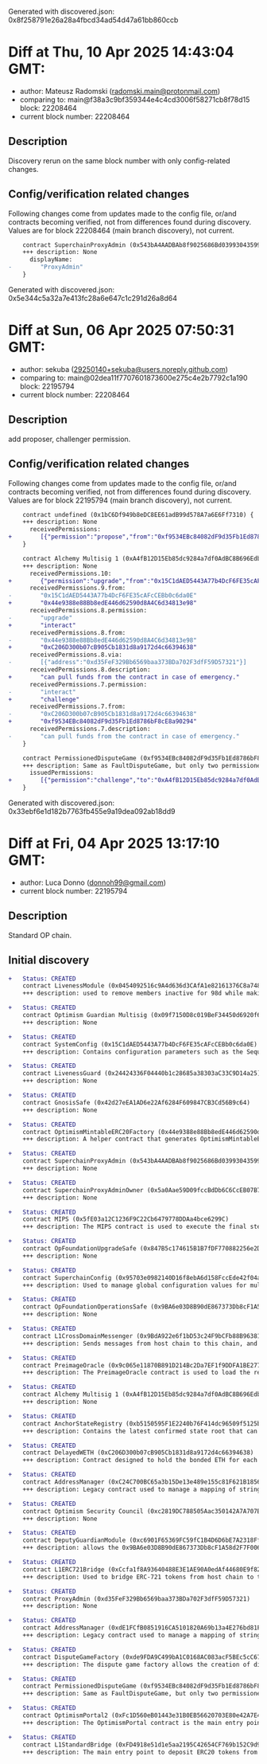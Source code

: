 Generated with discovered.json: 0x8f258791e26a28a4fbcd34ad54d47a61bb860ccb

# Diff at Thu, 10 Apr 2025 14:43:04 GMT:

- author: Mateusz Radomski (<radomski.main@protonmail.com>)
- comparing to: main@f38a3c9bf359344e4c4cd3006f58271cb8f78d15 block: 22208464
- current block number: 22208464

## Description

Discovery rerun on the same block number with only config-related changes.

## Config/verification related changes

Following changes come from updates made to the config file,
or/and contracts becoming verified, not from differences found during
discovery. Values are for block 22208464 (main branch discovery), not current.

```diff
    contract SuperchainProxyAdmin (0x543bA4AADBAb8f9025686Bd03993043599c6fB04) {
    +++ description: None
      displayName:
-        "ProxyAdmin"
    }
```

Generated with discovered.json: 0x5e344c5a32a7e413fc28a6e647c1c291d26a8d64

# Diff at Sun, 06 Apr 2025 07:50:31 GMT:

- author: sekuba (<29250140+sekuba@users.noreply.github.com>)
- comparing to: main@02dea11f7707601873600e275c4e2b7792c1a190 block: 22195794
- current block number: 22208464

## Description

add proposer, challenger permission.

## Config/verification related changes

Following changes come from updates made to the config file,
or/and contracts becoming verified, not from differences found during
discovery. Values are for block 22195794 (main branch discovery), not current.

```diff
    contract undefined (0x1bC6Df949b8eDC8EE61adB99d578A7a6E6Ff7310) {
    +++ description: None
      receivedPermissions:
+        [{"permission":"propose","from":"0xf9534EBc84082dF9d35Fb1Ed8786bF8cE8a90294"}]
    }
```

```diff
    contract Alchemy Multisig 1 (0xA4fB12D15Eb85dc9284a7df0AdBC8B696EdbbF1d) {
    +++ description: None
      receivedPermissions.10:
+        {"permission":"upgrade","from":"0x15C1dAED5443A77b4DcF6FE35cAFcCEBb0c6da0E","via":[{"address":"0xd35FeF329Bb6569baa373BDa702F3dfF59D57321"}]}
      receivedPermissions.9.from:
-        "0x15C1dAED5443A77b4DcF6FE35cAFcCEBb0c6da0E"
+        "0x44e9388e88Bb8edE446d62590d8A4C6d34813e98"
      receivedPermissions.8.permission:
-        "upgrade"
+        "interact"
      receivedPermissions.8.from:
-        "0x44e9388e88Bb8edE446d62590d8A4C6d34813e98"
+        "0xC206D300b07cB905Cb1831d8a9172d4c66394638"
      receivedPermissions.8.via:
-        [{"address":"0xd35FeF329Bb6569baa373BDa702F3dfF59D57321"}]
      receivedPermissions.8.description:
+        "can pull funds from the contract in case of emergency."
      receivedPermissions.7.permission:
-        "interact"
+        "challenge"
      receivedPermissions.7.from:
-        "0xC206D300b07cB905Cb1831d8a9172d4c66394638"
+        "0xf9534EBc84082dF9d35Fb1Ed8786bF8cE8a90294"
      receivedPermissions.7.description:
-        "can pull funds from the contract in case of emergency."
    }
```

```diff
    contract PermissionedDisputeGame (0xf9534EBc84082dF9d35Fb1Ed8786bF8cE8a90294) {
    +++ description: Same as FaultDisputeGame, but only two permissioned addresses are designated as proposer and challenger.
      issuedPermissions:
+        [{"permission":"challenge","to":"0xA4fB12D15Eb85dc9284a7df0AdBC8B696EdbbF1d","via":[]},{"permission":"propose","to":"0x1bC6Df949b8eDC8EE61adB99d578A7a6E6Ff7310","via":[]}]
    }
```

Generated with discovered.json: 0x33ebf6e1d182b7763fb455e9a19dea092ab18dd9

# Diff at Fri, 04 Apr 2025 13:17:10 GMT:

- author: Luca Donno (<donnoh99@gmail.com>)
- current block number: 22195794

## Description

Standard OP chain.

## Initial discovery

```diff
+   Status: CREATED
    contract LivenessModule (0x0454092516c9A4d636d3CAfA1e82161376C8a748)
    +++ description: used to remove members inactive for 98d while making sure that the threshold remains above 75%. If the number of members falls below 8, the 0x847B5c174615B1B7fDF770882256e2D3E95b9D92 takes ownership of the multisig
```

```diff
+   Status: CREATED
    contract Optimism Guardian Multisig (0x09f7150D8c019BeF34450d6920f6B3608ceFdAf2)
    +++ description: None
```

```diff
+   Status: CREATED
    contract SystemConfig (0x15C1dAED5443A77b4DcF6FE35cAFcCEBb0c6da0E)
    +++ description: Contains configuration parameters such as the Sequencer address, gas limit on this chain and the unsafe block signer address.
```

```diff
+   Status: CREATED
    contract LivenessGuard (0x24424336F04440b1c28685a38303aC33C9D14a25)
    +++ description: None
```

```diff
+   Status: CREATED
    contract GnosisSafe (0x42d27eEA1AD6e22Af6284F609847CB3Cd56B9c64)
    +++ description: None
```

```diff
+   Status: CREATED
    contract OptimismMintableERC20Factory (0x44e9388e88Bb8edE446d62590d8A4C6d34813e98)
    +++ description: A helper contract that generates OptimismMintableERC20 contracts on the network it's deployed to. OptimismMintableERC20 is a standard extension of the base ERC20 token contract designed to allow the L1StandardBridge contracts to mint and burn tokens. This makes it possible to use an OptimismMintablERC20 as this chain's representation of a token on the host chain, or vice-versa.
```

```diff
+   Status: CREATED
    contract SuperchainProxyAdmin (0x543bA4AADBAb8f9025686Bd03993043599c6fB04)
    +++ description: None
```

```diff
+   Status: CREATED
    contract SuperchainProxyAdminOwner (0x5a0Aae59D09fccBdDb6C6CcEB07B7279367C3d2A)
    +++ description: None
```

```diff
+   Status: CREATED
    contract MIPS (0x5fE03a12C1236F9C22Cb6479778DDAa4bce6299C)
    +++ description: The MIPS contract is used to execute the final step of the dispute game which objectively determines the winner of the dispute.
```

```diff
+   Status: CREATED
    contract OpFoundationUpgradeSafe (0x847B5c174615B1B7fDF770882256e2D3E95b9D92)
    +++ description: None
```

```diff
+   Status: CREATED
    contract SuperchainConfig (0x95703e0982140D16f8ebA6d158FccEde42f04a4C)
    +++ description: Used to manage global configuration values for multiple OP Chains within a single Superchain network. The SuperchainConfig contract manages the `PAUSED_SLOT`, a boolean value indicating whether the Superchain is paused, and `GUARDIAN_SLOT`, the address of the guardian which can pause and unpause the system.
```

```diff
+   Status: CREATED
    contract OpFoundationOperationsSafe (0x9BA6e03D8B90dE867373Db8cF1A58d2F7F006b3A)
    +++ description: None
```

```diff
+   Status: CREATED
    contract L1CrossDomainMessenger (0x9BdA922e6f1bD53c24F9bCFb88B9638199A82CEb)
    +++ description: Sends messages from host chain to this chain, and relays messages back onto host chain. In the event that a message sent from host chain to this chain is rejected for exceeding this chain's epoch gas limit, it can be resubmitted via this contract's replay function.
```

```diff
+   Status: CREATED
    contract PreimageOracle (0x9c065e11870B891D214Bc2Da7EF1f9DDFA1BE277)
    +++ description: The PreimageOracle contract is used to load the required data from L1 for a dispute game.
```

```diff
+   Status: CREATED
    contract Alchemy Multisig 1 (0xA4fB12D15Eb85dc9284a7df0AdBC8B696EdbbF1d)
    +++ description: None
```

```diff
+   Status: CREATED
    contract AnchorStateRegistry (0xb5150595F1E2240b76F414dc96509f5125ba5DD0)
    +++ description: Contains the latest confirmed state root that can be used as a starting point in a dispute game.
```

```diff
+   Status: CREATED
    contract DelayedWETH (0xC206D300b07cB905Cb1831d8a9172d4c66394638)
    +++ description: Contract designed to hold the bonded ETH for each game. It is designed as a wrapper around WETH to allow an owner to function as a backstop if a game would incorrectly distribute funds.
```

```diff
+   Status: CREATED
    contract AddressManager (0xC24C700BC65a3b15De13e489e155c81F621B1856)
    +++ description: Legacy contract used to manage a mapping of string names to addresses. Modern OP stack uses a different standard proxy system instead, but this contract is still necessary for backwards compatibility with several older contracts.
```

```diff
+   Status: CREATED
    contract Optimism Security Council (0xc2819DC788505Aac350142A7A707BF9D03E3Bd03)
    +++ description: None
```

```diff
+   Status: CREATED
    contract DeputyGuardianModule (0xc6901F65369FC59fC1B4D6D6bE7A2318Ff38dB5B)
    +++ description: allows the 0x9BA6e03D8B90dE867373Db8cF1A58d2F7F006b3A, called the deputy guardian, to act on behalf of the Gnosis Safe.
```

```diff
+   Status: CREATED
    contract L1ERC721Bridge (0xCcfa1f8A93640488E3E1AE90A0edAf44680E9f82)
    +++ description: Used to bridge ERC-721 tokens from host chain to this chain.
```

```diff
+   Status: CREATED
    contract ProxyAdmin (0xd35FeF329Bb6569baa373BDa702F3dfF59D57321)
    +++ description: None
```

```diff
+   Status: CREATED
    contract AddressManager (0xdE1FCfB0851916CA5101820A69b13a4E276bd81F)
    +++ description: Legacy contract used to manage a mapping of string names to addresses. Modern OP stack uses a different standard proxy system instead, but this contract is still necessary for backwards compatibility with several older contracts.
```

```diff
+   Status: CREATED
    contract DisputeGameFactory (0xde9FDA9C499bA1C0168AC083acF5BEc5cC67fA76)
    +++ description: The dispute game factory allows the creation of dispute games, used to propose state roots and eventually challenge them.
```

```diff
+   Status: CREATED
    contract PermissionedDisputeGame (0xf9534EBc84082dF9d35Fb1Ed8786bF8cE8a90294)
    +++ description: Same as FaultDisputeGame, but only two permissioned addresses are designated as proposer and challenger.
```

```diff
+   Status: CREATED
    contract OptimismPortal2 (0xFc1D560eB01443e31B0EB56620703E80e42A7E4e)
    +++ description: The OptimismPortal contract is the main entry point to deposit funds from L1 to L2. It also allows to prove and finalize withdrawals. It specifies which game type can be used for withdrawals, which currently is the PermissionedDisputeGame.
```

```diff
+   Status: CREATED
    contract L1StandardBridge (0xFD4918e51d1e5aa2195C42654CF769b152C9d9C0)
    +++ description: The main entry point to deposit ERC20 tokens from host chain to this chain.
```
